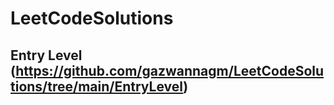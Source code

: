 # LeetCodeSolutions

## Entry Level (https://github.com/gazwannagm/LeetCodeSolutions/tree/main/EntryLevel) 

